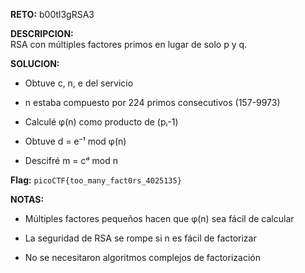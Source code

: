 **RETO:** b00tl3gRSA3

**DESCRIPCION:**  
RSA con múltiples factores primos en lugar de solo p y q.

**SOLUCION:**

- Obtuve c, n, e del servicio
    
- n estaba compuesto por 224 primos consecutivos (157-9973)
    
- Calculé φ(n) como producto de (pᵢ-1)
    
- Obtuve d = e⁻¹ mod φ(n)
    
- Descifré m = cᵈ mod n
    

**Flag:** `picoCTF{too_many_fact0rs_4025135}`

**NOTAS:**

- Múltiples factores pequeños hacen que φ(n) sea fácil de calcular
    
- La seguridad de RSA se rompe si n es fácil de factorizar
    
- No se necesitaron algoritmos complejos de factorización